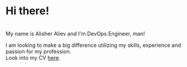 
<h1>Hi there!</h1><br/>
<span>My name is <span class="highlight">Alisher Aliev</span> and I'm <span class="highlight">DevOps Engineer, man!</span></span><br/>

<span>I am looking to make a big difference utilizing my skills, experience and passion for my profession.</span>
<br/>
<span>Look into my CV <a href="https://drive.google.com/open?id=1trv_kL1HUhrYLFDqoe-PtADZ6HIFgAMz"><span class="highlight-red">here</span></a>.</span>
